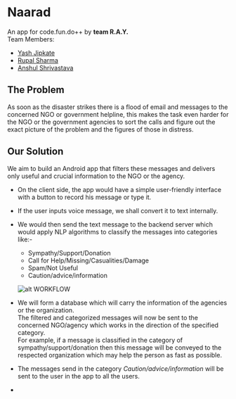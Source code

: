 # Naarad
An app for code.fun.do++ by **team R.A.Y.** <br>
Team Members: <br>
* [Yash Jipkate](https://github.com/YashJipkate)<br>
* [Rupal Sharma](https://github.com/rsdel2007)<br>
* [Anshul Shrivastava](https://github.com/anshulll)<br>

## The Problem
As soon as the disaster strikes there is a flood of email and messages to the concerned NGO or government helpline, this makes the task even harder for the NGO or the government agencies to sort the calls and figure out the exact picture of the problem and the figures of those in distress.

## Our Solution
We aim to build an Android app that filters these messages and delivers only useful and crucial information to the NGO or the agency. 
  * On the client side, the app would have a simple user-friendly interface with a button to record his message or type it. 
  * If the user inputs voice message, we shall convert it to text internally. 
  * We would then send the text message to the backend server which would apply NLP algorithms to classify the messages into categories like:-
    * Sympathy/Support/Donation
    * Call for Help/Missing/Casualities/Damage
    * Spam/Not Useful
    * Caution/advice/information
    
    ![alt WORKFLOW](https://github.com/rsdel2007/Naarad/blob/master/Images/Workflow.jpeg)
    
    
  * We will form a database which will carry the information of the agencies or the organization.<br>
  The filtered and categorized messages will now be sent to the concerned NGO/agency which works in the direction of the specified category. <br>
  For example, if a message is classified in the category of sympathy/support/donation then this message will be conveyed to the
  respected organization which may help the person as fast as possible.<br>
  * The messages send in the category _Caution/advice/information_ will be sent to the user in the app to all the users.
  * 
 


